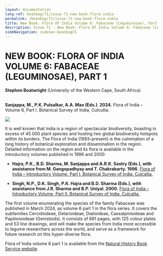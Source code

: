 ```yaml
---
layout: documentation
lang-ref: beanbag/71/issue-71-new-book-flora-india
permalink: /beanbag/71/issue-71-new-book-flora-india
title: New Book: Flora Of India Volume 6: Fabaceae (Leguminosae), Part 1
description: Issue 71 - New Book: Flora Of India Volume 6: Fabaceae (Leguminosae), Part 1
sideNavigation: sidenav.beanbag71
---
```


# NEW BOOK: FLORA OF INDIA VOLUME 6: FABACEAE (LEGUMINOSAE), PART 1

**Stephen Boatwright** (University of the Western Cape, South Africa)
<br>
<br>

**Sanjappa, M., P.K. Pulsalkar, A.A. Mao (Eds.). 2024.** Flora of India – Volume 6, Part I. Botanical Survey of India, Culcutta.

![](./images/flora-india.webp)

It is well known that India is a region of spectacular biodiversity, boasting in excess of 45 000 plant species and hosting two global biodiversity hotspots within its borders. The Flora of India (1993–present) is the culmination of a long history of botanical exploration and dissemination in the region. Detailed information on the region and its flora is available in the introductory volumes published in 1996 and 2000:

- **Hajra, P.K., B.D. Sharma, M. Sanjappa and A.R.K. Sastry (Eds.), with assistance from M. Gangopadhyay and T. Chakrabarty. 1996.** [Flora of India – Introductory Volume, Part I. Botanical Survey of India, Culcatta.](https://bsi.gov.in/uploads/documents/Public_Information/publication/books/Flora%20of%20India%20latest/Introductory%20volume%20part%201.pdf)

- **Singh, N.P., D.K. Singh, P.K. Hajra and B.D. Sharma (Eds.), with assistance from J.R. Sharma and B.P. Uniyal. 2000.** [Flora of India – Introductory Volume, Part II. Botanical Survey of India, Culcatta.](https://bsi.gov.in/uploads/documents/Public_Information/publication/books/Flora%20of%20India%20latest/Introductory%20volume%20part%202.pdf)

The first volume enumerating the species of the family Fabaceae was published in March 2024, as volume 6 part 1 in the flora series. It covers the subfamilies Cercidoideae, Detarioideae, Dialioideae, Caesalpinioideae and Papilionoideae (Genistoids). It consists of 681 pages, with 125 colour plates and 53 line drawings, and will make the species from India more accessible to legume researchers across the world, and serve as a framework for future research on this hyper-diverse flora.

Flora of India volume 6 part 1 is available from the [Natural History Book Service website](https://www.nhbs.com/flora-of-india-volume-6-book).
